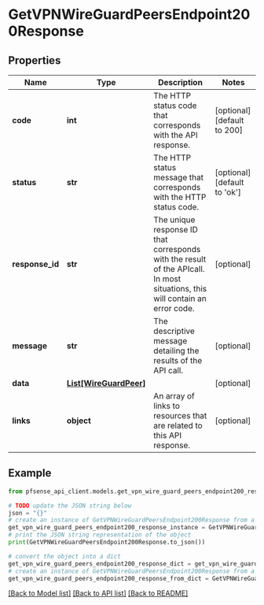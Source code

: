 # GetVPNWireGuardPeersEndpoint200Response


## Properties

Name | Type | Description | Notes
------------ | ------------- | ------------- | -------------
**code** | **int** | The HTTP status code that corresponds with the API response. | [optional] [default to 200]
**status** | **str** | The HTTP status message that corresponds with the HTTP status code. | [optional] [default to 'ok']
**response_id** | **str** | The unique response ID that corresponds with the result of the APIcall. In most situations, this will contain an error code. | [optional] 
**message** | **str** | The descriptive message detailing the results of the API call. | [optional] 
**data** | [**List[WireGuardPeer]**](WireGuardPeer.md) |  | [optional] 
**links** | **object** | An array of links to resources that are related to this API response. | [optional] 

## Example

```python
from pfsense_api_client.models.get_vpn_wire_guard_peers_endpoint200_response import GetVPNWireGuardPeersEndpoint200Response

# TODO update the JSON string below
json = "{}"
# create an instance of GetVPNWireGuardPeersEndpoint200Response from a JSON string
get_vpn_wire_guard_peers_endpoint200_response_instance = GetVPNWireGuardPeersEndpoint200Response.from_json(json)
# print the JSON string representation of the object
print(GetVPNWireGuardPeersEndpoint200Response.to_json())

# convert the object into a dict
get_vpn_wire_guard_peers_endpoint200_response_dict = get_vpn_wire_guard_peers_endpoint200_response_instance.to_dict()
# create an instance of GetVPNWireGuardPeersEndpoint200Response from a dict
get_vpn_wire_guard_peers_endpoint200_response_from_dict = GetVPNWireGuardPeersEndpoint200Response.from_dict(get_vpn_wire_guard_peers_endpoint200_response_dict)
```
[[Back to Model list]](../README.md#documentation-for-models) [[Back to API list]](../README.md#documentation-for-api-endpoints) [[Back to README]](../README.md)


